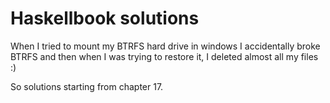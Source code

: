 # Haskellbook solutions
When I tried to mount my BTRFS hard drive in windows 
I accidentally broke BTRFS and then when I was trying 
to restore it, I deleted almost all my files :) 

So solutions starting from chapter 17.